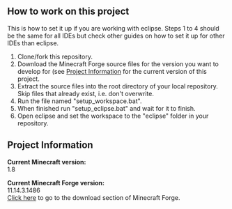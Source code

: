 ## How to work on this project ##
This is how to set it up if you are working with eclipse. Steps 1 to 4 should be the same for all IDEs but check other guides on how to set it up for other IDEs than eclipse.

1. Clone/fork this repository.
2. Download the Minecraft Forge source files for the version you want to develop for (see [Project Information](#project-info) for the current version of this project.
3. Extract the source files into the root directory of your local repository. Skip files that already exist, i.e. don't overwrite.
4. Run the file named "setup_workspace.bat".
5. When finished run "setup_eclipse.bat" and wait for it to finish.
6. Open eclipse and set the workspace to the "eclipse" folder in your repository.

## Project Information ##
<a name="project-info"></a>

**Current Minecraft version:**<br>
1.8

**Current Minecraft Forge version:**<br>
11.14.3.1486<br>
[Click here](http://files.minecraftforge.net/) to go to the download section of Minecraft Forge.
